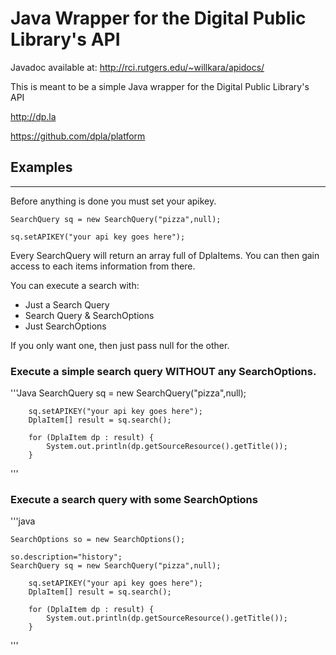 # Java Wrapper for the Digital Public Library's API


Javadoc available at: http://rci.rutgers.edu/~willkara/apidocs/


This is meant to be a simple Java wrapper for the Digital Public Library's API 

http://dp.la

https://github.com/dpla/platform




## Examples
--------------------------------

Before anything is done you must set your apikey.


    SearchQuery sq = new SearchQuery("pizza",null);
        
    sq.setAPIKEY("your api key goes here");



Every SearchQuery will return an array full of DplaItems. You can then gain access to each items information from there.

You can execute a search with:

* Just a Search Query
* Search Query & SearchOptions
* Just SearchOptions

If you only want one, then just pass null for the other.

### Execute a simple search query WITHOUT any SearchOptions.
'''Java
    SearchQuery sq = new SearchQuery("pizza",null);
        
        sq.setAPIKEY("your api key goes here");
        DplaItem[] result = sq.search();

        for (DplaItem dp : result) {
            System.out.println(dp.getSourceResource().getTitle());
        }
'''
### Execute a search query with some SearchOptions

'''java
    
    SearchOptions so = new SearchOptions();

    so.description="history";
    SearchQuery sq = new SearchQuery("pizza",null);
        
        sq.setAPIKEY("your api key goes here");
        DplaItem[] result = sq.search();

        for (DplaItem dp : result) {
            System.out.println(dp.getSourceResource().getTitle());
        }
'''



